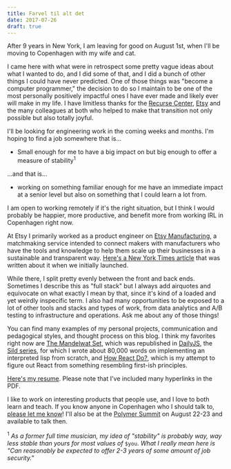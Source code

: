 ```yaml
---
title: Farvel til alt det
date: 2017-07-26
draft: true
---
```


After 9 years in New York, I am leaving for good on August 1st, when I'll be
moving to Copenhagen with my wife and cat.

I came here with what were in retrospect some pretty vague ideas about what I
wanted to do, and I did some of that, and I did a bunch of other things I could
have never predicted. One of those things was "become a computer programmer,"
the decision to do so I maintain to be one of the most personally positively
impactful ones I have ever made and likely ever will make in my life. I have
limitless thanks for the [Recurse Center](https://www.recurse.com/),
[Etsy](https://www.etsy.com/) and the many colleagues at both who helped to
make that transition not only possible but also totally joyful.

I'll be looking for engineering work in the coming weeks and months. I'm hoping
to find a job somewhere that is...

- Small enough for me to have a big impact on but big enough to offer a measure
of stability<sup>1</sup>

...and that is...

- working on something familiar enough for me have an immediate impact at a
  senior level but also on something that I could learn a lot from.

I am open to working remotely if it's the right situation, but I think I would
probably be happier, more productive, and benefit more from working IRL in
Copenhagen right now.

At Etsy I primarily worked as a product engineer on [Etsy
Manufacturing](https://www.etsy.com/manufacturing), a matchmaking service
intended to connect makers with manufacturers who have the tools and knowledge
to help them scale up their businesses in a sustainable and transparent way.
[Here's a New York Times
article](https://www.nytimes.com/2015/09/14/business/etsy-welcomes-manufacturers-to-artisanal-fold.html)
that was written about it when we initially launched.

While there, I split pretty evenly between the front and back ends. Sometimes I
describe this as "full stack" but I always add airquotes and equivocate on what
exactly I mean by that, since it's kind of a loaded and yet weirdly inspecific
term. I also had many opportunities to be exposed to a lot of other tools and
stacks and types of work, from data analytics and A/B testing to infrastructure
and operations.  Ask me about any of those things!

You can find many examples of my personal projects, communication and pedagogical styles, and
thought process on this blog. I think my favorites right now are [The Mandelwat
Set](/the-mandelwat-set/), which was republished in
[DailyJS](https://medium.com/dailyjs/the-mandelwat-set-c3037204bf83), the [Sild
series](/sild-is-a-list/), for which I wrote about 80,000 words on implementing an
interpreted lisp from scratch, and [How React Do?](/how-react-do/), which is my
attempt to figure out React from something resembling first-ish principles.

[Here's my resume](/jeff_fowler_resume.pdf). Please note that I've included
many hyperlinks in the PDF.

I like to work on interesting products that people use, and I love to both
learn and teach. If you know anyone in Copenhagen who I should talk to, [please
let me know](mailto:jeffowler@gmail.com)! I'll also be at the [Polymer
Summit](https://summit.polymer-project.org/) on August 22-23 and available to
talk then.

<sup>1</sup> _As a former full time musician, my idea of "stability" is
probably way, way less stable than yours for most values of_ `$you`. _What I really
mean here is "Can reasonably be expected to offer 2-3 years of some amount of
job security."_
